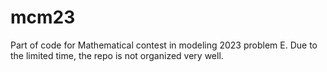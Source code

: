# mcm23

Part of code for Mathematical contest in modeling 2023 problem E. Due to the limited time, the repo is not organized very well.
